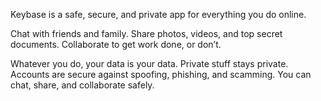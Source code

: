 Keybase is a safe, secure, and private app for everything you do online.   

Chat with friends and family. Share photos, videos, and top secret documents. Collaborate to get work done, or don’t.

Whatever you do, your data is your data. Private stuff stays private. Accounts are secure against spoofing, phishing, and scamming. You can chat, share, and collaborate safely.
